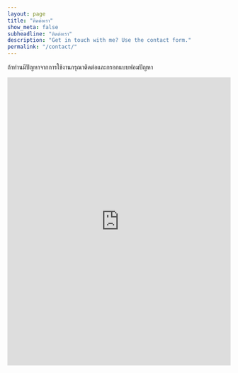 ```yaml
---
layout: page
title: "ติดต่อเรา"
show_meta: false
subheadline: "ติดต่อเรา"
description: "Get in touch with me? Use the contact form."
permalink: "/contact/"
---
```

ถ้าท่านมีปัญหาจากการใช้งานกรุณาติดต่อและกรอกแบบฟอมปัญหา

<div class="panel">
<iframe width="100%" height="650" frameborder="0" scrolling="no" src="https://phlowmedia.wufoo.com/embed/z7x3k1/"></iframe>
</div>



